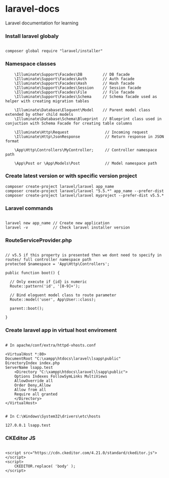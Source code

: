 # laravel-docs
Laravel documentation for learning  

### Install laravel globaly  
  
```

composer global require "laravel/installer"

```  
  
  
### Namespace classes  
  
```
    \Illuminate\Support\Facades\DB         // DB facade
    \Illuminate\Support\Facades\Auth       // Auth facade
    \Illuminate\Support\Facades\Hash       // Hash facade
    \Illuminate\Support\Facades\Session    // Session facade
    \Illuminate\Support\Facades\File       // File facade
    \Illuminate\Support\Facades\Schema     // Schema facade used as helper with creating migration tables
    
    \Illuminate\Database\Eloquent\Model    // Parent model class extended by other child models
    \Illuminate\Database\Schema\Blueprint  // Blueprint class used in conjuction with Schema Facade for creating table columns
    
    \Illuminate\Http\Request                // Incoming request
    \Illuminate\Http\JsonResponse           // Return response in JSON format
    
    \App\Http\Controllers\MyController;     // Controller namespace path
    
    \App\Post or \App\Models\Post           // Model namespace path

```
  
  
### Create latest version or with specific version project   
  
```
composer create-project laravel/laravel app_name
composer create-project laravel/laravel "5.5.*" app_name --prefer-dist
composer create-project laravel/laravel myproject --prefer-dist v5.5.*

```
  
  
### Laravel commands  
  
```

laravel new app_name // Create new application  
laravel -v           // Check laravel installer version

```  
  
  
### RouteServiceProvider.php  
  
```

// v5.5 if this property is presented then we dont need to specify in routes/ full controller namespace path 
protected $namespace = 'App\Http\Controllers';

public function boot() {
  
  // Only execute if {id} is numeric
  Route::pattern('id', '[0-9]+');
  
  // Bind eloquent model class to route parameter
  Route::model('user', App\User::class);
  
  parent::boot();

}

```  
  
  
### Create laravel app in virtual host enviroment  

```

# In apache/conf/extra/httpd-vhosts.conf 

<VirtualHost *:80>
DocumentRoot "C:\xampp\htdocs\laravel\lsapp\public"
DirectoryIndex index.php
ServerName lsapp.test
	<Directory "C:\xampp\htdocs\laravel\lsapp\public">
	Options Indexes FollowSymLinks MultiViews
	AllowOverride all
	Order Deny,Allow
	Allow from all
	Require all granted
	</Directory>
</VirtualHost>


# In C:\Windows\System32\drivers\etc\hosts

127.0.0.1 lsapp.test

```  


### CKEditor JS  

```

<script src="https://cdn.ckeditor.com/4.21.0/standard/ckeditor.js"></script>
<script>
    CKEDITOR.replace( 'body' );
</script>

```
